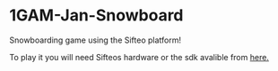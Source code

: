1GAM-Jan-Snowboard
==================

Snowboarding game using the Sifteo platform!

To play it you will need Sifteos hardware or the sdk avalible from [here.](https://developers.sifteo.com/download "SDK Download link")